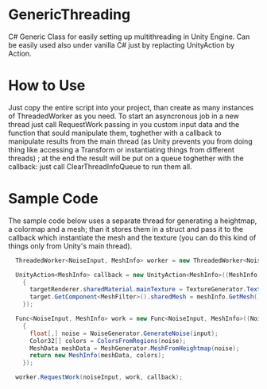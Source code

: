 # GenericThreading

C# Generic Class for easily setting up multithreading in Unity Engine. Can be easily used also under vanilla C# just by replacting UnityAction by Action.

# How to Use

Just copy the entire script into your project, than create as many instances of ThreadedWorker as you need. To start an asyncronous job in a new thread just call RequestWork passing in you custom input data and the function that sould manipulate them, toghether with a callback to manipulate results from the main thread (as Unity prevents you from doing thing like accessing a Transform or instantiating things from different threads) ; at the end the result will be put on a queue toghether with the callback: just call ClearThreadInfoQueue to run them all.

# Sample Code

The sample code below uses a separate thread for generating a heightmap, a colormap and a mesh; than it stores them in a struct and pass it to the callback which instantiate the mesh and the texture (you can do this kind of things only from Unity's main thread).

```C#
  ThreadedWorker<NoiseInput, MeshInfo> worker = new ThreadedWorker<NoiseInput, MeshInfo>();

  UnityAction<MeshInfo> callback = new UnityAction<MeshInfo>((MeshInfo meshInfo) =>
    {
      targetRenderer.sharedMaterial.mainTexture = TextureGenerator.TextureFromColors32(meshInfo.Colors, width, height);
      target.GetComponent<MeshFilter>().sharedMesh = meshInfo.GetMesh();     
    });

  Func<NoiseInput, MeshInfo> work = new Func<NoiseInput, MeshInfo>((NoiseInput input) =>
    {
      float[,] noise = NoiseGenerator.GenerateNoise(input);
      Color32[] colors = ColorsFromRegions(noise);
      MeshData meshData = MeshGenerator.MeshFromHeightmap(noise);
      return new MeshInfo(meshData, colors);
    });

  worker.RequestWork(noiseInput, work, callback);
```
